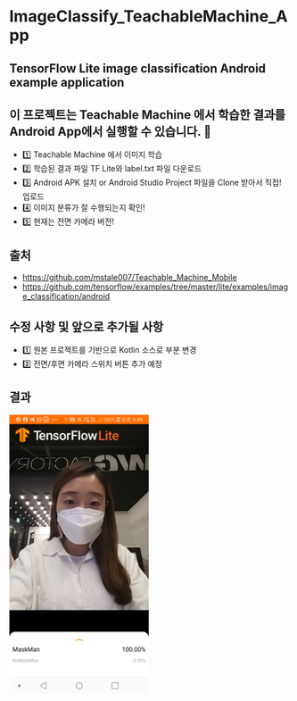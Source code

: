 # ImageClassify_TeachableMachine_App

## TensorFlow Lite image classification Android example application 

## 이 프로젝트는 Teachable Machine 에서 학습한 결과를 Android App에서 실행할 수 있습니다. 🚀
- 1️⃣  Teachable Machine 에서 이미지 학습
- 2️⃣  학습된 결과 파일 TF Lite와 label.txt 파일 다운로드
- 3️⃣  Android APK 설치 or Android Studio Project 파일을 Clone 받아서 직접! 업로드
- 4️⃣  이미지 분류가 잘 수행되는지 확인!
- 5️⃣  현재는 전면 카메라 버전!

## 출처
- https://github.com/mstale007/Teachable_Machine_Mobile
- https://github.com/tensorflow/examples/tree/master/lite/examples/image_classification/android

## 수정 사항 및 앞으로 추가될 사항
- 1️⃣  원본 프로젝트를 기반으로 Kotlin 소스로 부분 변경
- 2️⃣  전면/후면 카메라 스위치 버튼 추가 예정

## 결과

<img src="./Image/teachablemachine_result.png" width="250"/>
